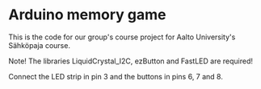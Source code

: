 # Arduino memory game
This is the code for our group's course project for Aalto University's Sähköpaja course.

Note! The libraries LiquidCrystal_I2C, ezButton and FastLED are required!

Connect the LED strip in pin 3 and the buttons in pins 6, 7 and 8.
